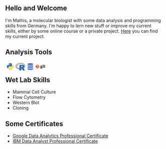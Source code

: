 ## Hello and Welcome

I'm Mathis, a molecular biologist with some data analysis and programming skills from Germany.
I'm happy to lern new stuff or improve my current skills, either by some online course or a private project.
[Here](FeederWatch) you can find my current project.

## Analysis Tools 

<img align="left" alt="Python" width="32px" src="https://raw.githubusercontent.com/github/explore/80688e429a7d4ef2fca1e82350fe8e3517d3494d/topics/python/python.png" />
<img align="left" alt="R" width="32px" src="https://raw.githubusercontent.com/github/explore/80688e429a7d4ef2fca1e82350fe8e3517d3494d/topics/r/r.png" />
<img align="left" alt="SQL" width="32px" src="https://raw.githubusercontent.com/github/explore/80688e429a7d4ef2fca1e82350fe8e3517d3494d/topics/sql/sql.png" />
<img align="left" alt="git" width="32px" src="https://raw.githubusercontent.com/github/explore/80688e429a7d4ef2fca1e82350fe8e3517d3494d/topics/git/git.png" />
 
<br>

## Wet Lab Skills

- Mammal Cell Culture
- Flow Cytometry
- Western Blot
- Cloning

## Some Certificates

- [Google Data Analytics Professional Certificate](coursera.org/verify/professional-cert/BKVUYUQLNVJR)
- [IBM Data Analyst Professional Certificate](coursera.org/verify/professional-cert/AGXPR5X5LLPU)
